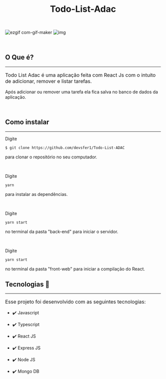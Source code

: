 <h1 align="center">
   Todo-List-Adac
</h1>

<br>

![ezgif com-gif-maker](https://user-images.githubusercontent.com/58652794/110631078-e86c2600-8184-11eb-9bb2-67163dce16b1.gif)
![img](https://user-images.githubusercontent.com/58652794/110631247-13ef1080-8185-11eb-8bb2-7a2673b35c83.png)


<br>
<h2>
   O Que é?
</h2>
<hr>
<p style="font-size:16px">Todo List Adac é uma aplicação feita com React Js com o  intuito de adicionar, remover e listar tarefas.

Após adicionar ou remover uma tarefa ela fica salva no banco de dados da aplicação.</p>
<br>
<h2>
   Como instalar
</h2>
<hr>
<p>Digite <pre><code>$ git clone https://github.com/devsfer1/Todo-List-ADAC</code></pre> para clonar o repositório no seu computador.</p>
<br>
<p>Digite <pre><code>yarn</code></pre> para instalar as dependências.</p>
<br>
<p>Digite <pre><code>yarn start</code></pre>no terminal da pasta "back-end" para iniciar o servidor.</p>
<br>
<p>Digite <pre><code>yarn start</code></pre>no terminal da pasta "front-web" para iniciar a compilação do React.</p>
<h2>Tecnologias 🚀</h2>
<hr>
<p style="font-size:16px">
Esse projeto foi desenvolvido com as seguintes tecnologias:</p>

- ✔️ Javascript

- ✔️ Typescript

- ✔️ React JS

- ✔️ Express JS

- ✔️ Node JS

- ✔️ Mongo DB